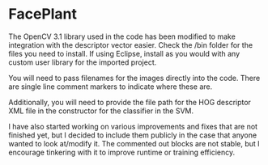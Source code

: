 # FacePlant
The OpenCV 3.1 library used in the code has been modified to make integration with the descriptor vector easier. Check the /bin folder for the files you need to install. If using Eclipse, install as you would with any custom user library for the imported project.

You will need to pass filenames for the images directly into the code. There are single line comment markers to indicate where these are. 

Additionally, you will need to provide the file path for the HOG descriptor XML file in the constructor for the classifier in the SVM.

I have also started working on various improvements and fixes that are not finished yet, but I decided to include them publicly in the case that anyone wanted to look at/modify it. The commented out blocks are not stable, but I encourage tinkering with it to improve runtime or training efficiency.
